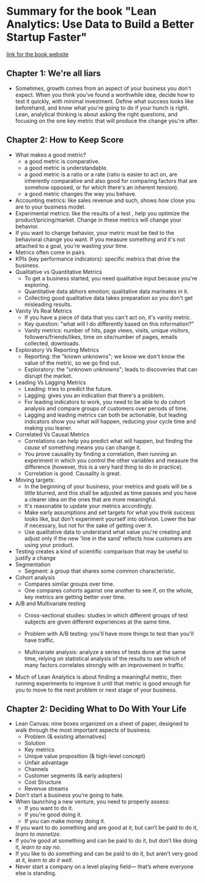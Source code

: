 # Summary for the book "Lean Analytics: Use Data to Build a Better Startup Faster"
[link for the book website](http://leananalyticsbook.com/)

## Chapter 1: We're all liars
- Sometimes, growth comes from an aspect of your business you don't expect. When you think you've found a worthwhile idea, decide how to test it quickly, with minimal investment. Define what success looks like beforehand, and know what you're going to do if your hunch is right.
Lean, analytical thinking is about asking the right questions, and focusing on the one key metric that will produce the change you're after.

## Chapter 2: How to Keep Score
- What makes a good metric?
	- a good metric is comparative.
	- a good metric is understandable.
	- a good metric is a ratio or a rate (ratio is easier to act on, are inherently comparative and also good for comparing factors that are somehow opposed, or for which there's an inherent tension).
	- a good metric changes the way you behave.
- Accounting metrics: like sales revenue and such, shows how close you are to your business model.
- Experimental metrics: like the results of a test , help you optimize the product/pricing/market. Change in these metrics will change your behavior.
- If you want to change behavior, your metric must be tied to the behavioral change you want. If you measure something and it's not attached to a goal, you're wasting your time.
- Metrics often come in pairs.
- KPIs (key performance indicators): specific metrics that drive the business.
- Qualitative vs Quantitative Metrics
	- To get a business started, you need qualitative input because you're exploring.
	- Quantitative data abhors emotion; qualitative data marinates in it.
	- Collecting good qualitative data takes preparation so you don't get misleading results.
- Vanity Vs Real Metrics
	- If you have a piece of data that you can't act on, it's vanity metric.
	- Key question: "what will I do differently based on this information?"
	- Vanity metrics: number of hits, page views, visits, unique visitors, followers/friends/likes, time on site/number of pages, emails collected, downloads.
- Exploratory Vs Reporting Metrics
	- Reporting: the "known unknowns"; we know we don't know the value of the metric, so we go find out.
	- Exploratory: the "unknown unknowns"; leads to discoveries that can disrupt the market.
- Leading Vs Lagging Metrics
	- Leading: tries to predict the future.
	- Lagging: gives you an indication that there's a problem.
	- For leading indicators to work, you need to be able to do cohort analysis and compare groups of customers over periods of time.
	- Lagging and leading metrics can both be actionable, but leading indicators show you what _will_ happen, reducing your cycle time and making you leaner.
- Correlated Vs Causal Metrics
	- Correlations can help you predict what will happen, but finding the _cause_ of something means you can change it.
	- You prove causality by finding a correlation, then running an experiment in which you control the other variables and measure the difference (however, this is a very hard thing to do in practice).
	- Correlation is good. Causality is great.
- Moving targets:
	- In the beginning of your business, your metrics and goals will be a little blurred, and this shall be adjusted as time passes and you have a clearer idea on the ones that are more meaningful.
	- It's reasonable to update your metrics accordingly.
	- Make early assumptions and set targets for what you think success looks like, but don't experiment yourself into oblivion. Lower the bar if necessary, but not for the sake of getting over it.
	- Use qualitative data to understand what value you're creating and adjust only if the new 'line in the sand' reflects how customers are using your product.
- Testing creates a kind of scientific comparison that may be useful to justify a change
- Segmentation
	- Segment: a group that shares some common characteristic.
- Cohort analysis
	- Compares similar groups over time.
	- One compares cohorts against one another to see if, on the whole, key metrics are getting better over time.
- A/B and Multivariate testing
	- Cross-sectional studies: studies in which different groups of test subjects are given different experiences at the same time.
	- Problem with A/B testing: you'll have more things to test than you'll have traffic.

	- Multivariate analysis: analyze a series of tests done at the same time, relying on statistical analysis of the results to see which of many factors correlates strongly with an improvement in traffic.
- Much of Lean Analytics is about finding a meaningful metric, then running experiments to improve it until that metric is good enough for you to move to the next problem or next stage of your business.

## Chapter 2: Deciding What to Do With Your Life
- Lean Canvas: nine boxes organized on a sheet of paper, designed to walk through the most important aspects of business.
	- Problem (& existing alternatives)
	- Solution
	- Key metrics
	- Unique value proposition (& high-level concept)
	- Unfair advantage
	- Channels
	- Customer segments (& early adopters)
	- Cost Structure
	- Revenue streams
- Don't start a business you’re going to hate.
- When launching a new venture, you need to properly assess:
	- If you want to do it.
	- If you're good doing it.
	- If you can make money doing it.
- If you want to do something and are good at it, but can’t be paid to do it, _learn to monetize_.- If you’re good at something and can be paid to do it, but don’t like doing it, _learn to say no_.- If you like to do something and can be paid to do it, but aren’t very good at it, _learn to do it well_.
- Never start a company on a level playing field— that’s where everyone else is standing.
